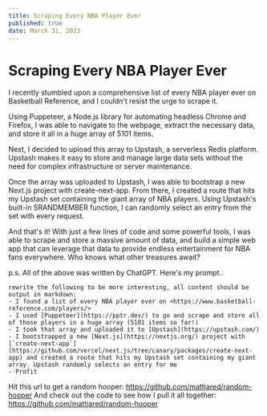 ```yaml
---
title: Scraping Every NBA Player Ever
published: true
date: March 31, 2023
---
```


# Scraping Every NBA Player Ever 

I recently stumbled upon a comprehensive list of every NBA player ever on Basketball Reference, and I couldn't resist the urge to scrape it.

Using Puppeteer, a Node.js library for automating headless Chrome and Firefox, I was able to navigate to the webpage, extract the necessary data, and store it all in a huge array of 5101 items.

Next, I decided to upload this array to Upstash, a serverless Redis platform. Upstash makes it easy to store and manage large data sets without the need for complex infrastructure or server maintenance.

Once the array was uploaded to Upstash, I was able to bootstrap a new Next.js project with create-next-app. From there, I created a route that hits my Upstash set containing the giant array of NBA players. Using Upstash's built-in SRANDMEMBER function, I can randomly select an entry from the set with every request.

And that's it! With just a few lines of code and some powerful tools, I was able to scrape and store a massive amount of data, and build a simple web app that can leverage that data to provide endless entertainment for NBA fans everywhere. Who knows what other treasures await?

p.s. All of the above was written by ChatGPT. Here's my prompt..

```
rewrite the following to be more interesting, all content should be output in markdown: 
- I found a list of every NBA player ever on <https://www.basketball-reference.com/players/>
- I used [Puppeteer](https://pptr.dev/) to go and scrape and store all of those players in a huge array (5101 items so far!)
- I took that array and uploaded it to [Upstash](https://upstash.com/)
- I bootstrapped a new [Next.js](https://nextjs.org/) project with [`create-next-app`](https://github.com/vercel/next.js/tree/canary/packages/create-next-app) and created a route that hits my Upstash set containing my giant array. Upstash randomly selects an entry for me
- Profit
```

Hit this url to get a random hooper: https://github.com/mattjared/random-hooper
And check out the code to see how I pull it all together: https://github.com/mattjared/random-hooper